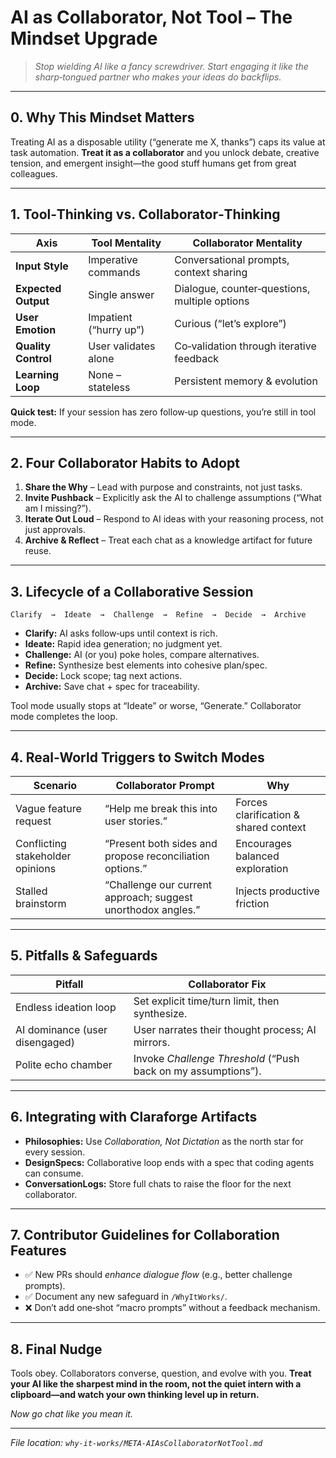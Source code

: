 # AI as **Collaborator, Not Tool** – The Mindset Upgrade

> *Stop wielding AI like a fancy screwdriver. Start engaging it like the sharp‑tongued partner who makes your ideas do backflips.*

---

## 0. Why This Mindset Matters

Treating AI as a disposable utility (“generate me X, thanks”) caps its value at task automation. **Treat it as a collaborator** and you unlock debate, creative tension, and emergent insight—the good stuff humans get from great colleagues.

---

## 1. Tool‑Thinking vs. Collaborator‑Thinking

| Axis                | Tool Mentality         | Collaborator Mentality                        |
| ------------------- | ---------------------- | --------------------------------------------- |
| **Input Style**     | Imperative commands    | Conversational prompts, context sharing       |
| **Expected Output** | Single answer          | Dialogue, counter‑questions, multiple options |
| **User Emotion**    | Impatient (“hurry up”) | Curious (“let’s explore”)                     |
| **Quality Control** | User validates alone   | Co‑validation through iterative feedback      |
| **Learning Loop**   | None – stateless       | Persistent memory & evolution                 |

**Quick test:** If your session has zero follow‑up questions, you’re still in tool mode.

---

## 2. Four Collaborator Habits to Adopt

1. **Share the Why** – Lead with purpose and constraints, not just tasks.
2. **Invite Pushback** – Explicitly ask the AI to challenge assumptions (“What am I missing?”).
3. **Iterate Out Loud** – Respond to AI ideas with your reasoning process, not just approvals.
4. **Archive & Reflect** – Treat each chat as a knowledge artifact for future reuse.

---

## 3. Lifecycle of a Collaborative Session

```plaintext
Clarify  →  Ideate  →  Challenge  →  Refine  →  Decide  →  Archive
```

* **Clarify:** AI asks follow‑ups until context is rich.
* **Ideate:** Rapid idea generation; no judgment yet.
* **Challenge:** AI (or you) poke holes, compare alternatives.
* **Refine:** Synthesize best elements into cohesive plan/spec.
* **Decide:** Lock scope; tag next actions.
* **Archive:** Save chat + spec for traceability.

Tool mode usually stops at “Ideate” or worse, “Generate.” Collaborator mode completes the loop.

---

## 4. Real‑World Triggers to Switch Modes

| Scenario                         | Collaborator Prompt                                          | Why                                   |
| -------------------------------- | ------------------------------------------------------------ | ------------------------------------- |
| Vague feature request            | “Help me break this into user stories.”                      | Forces clarification & shared context |
| Conflicting stakeholder opinions | “Present both sides and propose reconciliation options.”     | Encourages balanced exploration       |
| Stalled brainstorm               | “Challenge our current approach; suggest unorthodox angles.” | Injects productive friction           |

---

## 5. Pitfalls & Safeguards

| Pitfall                        | Collaborator Fix                                              |
| ------------------------------ | ------------------------------------------------------------- |
| Endless ideation loop          | Set explicit time/turn limit, then synthesize.                |
| AI dominance (user disengaged) | User narrates their thought process; AI mirrors.              |
| Polite echo chamber            | Invoke *Challenge Threshold* (“Push back on my assumptions”). |

---

## 6. Integrating with Claraforge Artifacts

* **Philosophies:** Use *Collaboration, Not Dictation* as the north star for every session.
* **DesignSpecs:** Collaborative loop ends with a spec that coding agents can consume.
* **ConversationLogs:** Store full chats to raise the floor for the next collaborator.

---

## 7. Contributor Guidelines for Collaboration Features

* ✅ New PRs should *enhance dialogue flow* (e.g., better challenge prompts).
* ✅ Document any new safeguard in `/WhyItWorks/`.
* ❌ Don’t add one‑shot “macro prompts” without a feedback mechanism.

---

## 8. Final Nudge

Tools obey.  Collaborators converse, question, and evolve with you.  **Treat your AI like the sharpest mind in the room, not the quiet intern with a clipboard—and watch your own thinking level up in return.**

*Now go chat like you mean it.*

---

*File location: `why-it-works/META-AIAsCollaboratorNotTool.md`*
